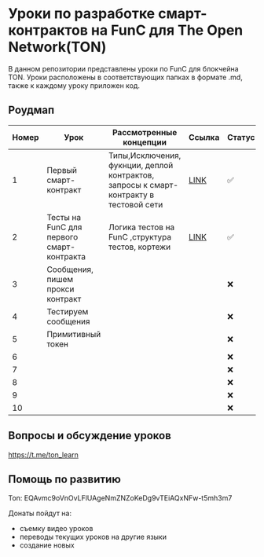 # Уроки по разработке смарт-контрактов на FunC для The Open Network(TON)

В данном репозитории представлены уроки по FunC для блокчейна TON. Уроки расположены в соответствующих папках в формате .md, также к каждому уроку приложен код.

## Роудмап
| Номер  | Урок | Рассмотренные концепции  | Ссылка | Статус |
| ------------- | ------------- | ------------- | ------------- | ------------- |
| 1  | Первый смарт-контракт | Типы,Исключения, фукнции, деплой контрактов, запросы к смарт-контракту в тестовой сети  | [LINK](./1lesson/firstlesson.md)  | ✅  |
| 2 | Тесты на FunC для первого смарт-контракта  | Логика тестов на FunC ,cтруктура тестов, кортежи   |  [LINK](./2lesson/secondlesson.md) | ✅   |
| 3 |  Сообщения, пишем прокси контракт |   |   | ❌  |
| 4 | Тестируем сообщения |   |   | ❌  |
| 5 | Примитивный токен   |   |   | ❌  |
| 6 |   |   |   | ❌  |
| 7 |   |   |   | ❌  |
| 8 |   |   |   | ❌  |
| 9 |   |   |   | ❌  |
| 10 |   |   |   | ❌  |

## Вопросы и обсуждение уроков

https://t.me/ton_learn

## Помощь по развитию

Ton:  EQAvmc9oVnOvLFlUAgeNmZNZoKeDg9vTEiAQxNFw-t5mh3m7

Донаты пойдут на:
 - съемку видео уроков
 - переводы текущих уроков на другие языки 
 - создание новых